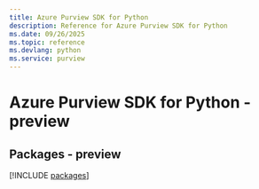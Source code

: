 ```yaml
---
title: Azure Purview SDK for Python
description: Reference for Azure Purview SDK for Python
ms.date: 09/26/2025
ms.topic: reference
ms.devlang: python
ms.service: purview
---
```

# Azure Purview SDK for Python - preview
## Packages - preview
[!INCLUDE [packages](purview-index.md)]
